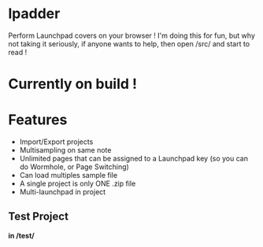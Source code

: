 # lpadder

Perform Launchpad covers on your browser !
I'm doing this for fun, but why not taking it seriously, 
if anyone wants to help, then open /src/ and start to read !

# Currently on build !

# Features
- Import/Export projects
- Multisampling on same note
- Unlimited pages that can be assigned to a Launchpad key (so you can do Wormhole, or Page Switching)
- Can load multiples sample file
- A single project is only ONE .zip file
- Multi-launchpad in project

## Test Project
**in /test/**
